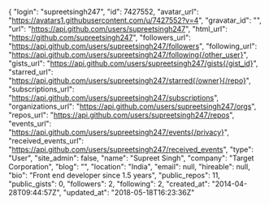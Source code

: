 {
  "login": "supreetsingh247",
  "id": 7427552,
  "avatar_url": "https://avatars1.githubusercontent.com/u/7427552?v=4",
  "gravatar_id": "",
  "url": "https://api.github.com/users/supreetsingh247",
  "html_url": "https://github.com/supreetsingh247",
  "followers_url": "https://api.github.com/users/supreetsingh247/followers",
  "following_url": "https://api.github.com/users/supreetsingh247/following{/other_user}",
  "gists_url": "https://api.github.com/users/supreetsingh247/gists{/gist_id}",
  "starred_url": "https://api.github.com/users/supreetsingh247/starred{/owner}{/repo}",
  "subscriptions_url": "https://api.github.com/users/supreetsingh247/subscriptions",
  "organizations_url": "https://api.github.com/users/supreetsingh247/orgs",
  "repos_url": "https://api.github.com/users/supreetsingh247/repos",
  "events_url": "https://api.github.com/users/supreetsingh247/events{/privacy}",
  "received_events_url": "https://api.github.com/users/supreetsingh247/received_events",
  "type": "User",
  "site_admin": false,
  "name": "Supreet Singh",
  "company": "Target Corporation",
  "blog": "",
  "location": "India",
  "email": null,
  "hireable": null,
  "bio": "Front end developer since 1.5 years",
  "public_repos": 11,
  "public_gists": 0,
  "followers": 2,
  "following": 2,
  "created_at": "2014-04-28T09:44:57Z",
  "updated_at": "2018-05-18T16:23:36Z"
